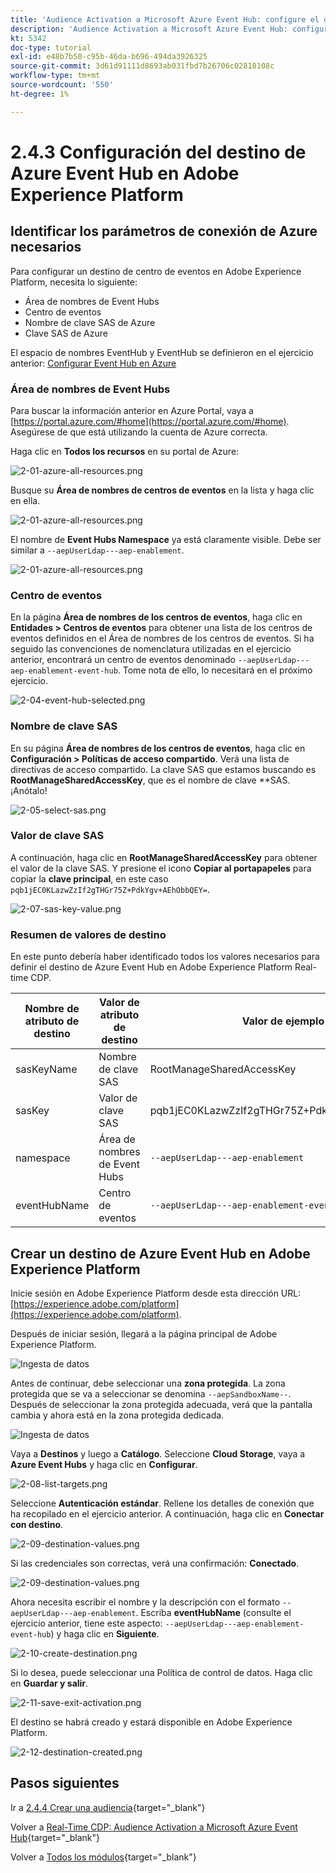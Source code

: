 ```yaml
---
title: 'Audience Activation a Microsoft Azure Event Hub: configure el destino RTCDP del centro de eventos en Adobe Experience Platform'
description: 'Audience Activation a Microsoft Azure Event Hub: configure el destino RTCDP del centro de eventos en Adobe Experience Platform'
kt: 5342
doc-type: tutorial
exl-id: e48b7b50-c95b-46da-b696-494da3926325
source-git-commit: 3d61d91111d8693ab031fbd7b26706c02818108c
workflow-type: tm+mt
source-wordcount: '550'
ht-degree: 1%

---
```


# 2.4.3 Configuración del destino de Azure Event Hub en Adobe Experience Platform

## Identificar los parámetros de conexión de Azure necesarios

Para configurar un destino de centro de eventos en Adobe Experience Platform, necesita lo siguiente:

- Área de nombres de Event Hubs
- Centro de eventos
- Nombre de clave SAS de Azure
- Clave SAS de Azure

El espacio de nombres EventHub y EventHub se definieron en el ejercicio anterior: [Configurar Event Hub en Azure](./ex2.md)

### Área de nombres de Event Hubs

Para buscar la información anterior en Azure Portal, vaya a [https://portal.azure.com/#home](https://portal.azure.com/#home). Asegúrese de que está utilizando la cuenta de Azure correcta.

Haga clic en **Todos los recursos** en su portal de Azure:

![2-01-azure-all-resources.png](./images/201azureallresources.png)

Busque su **Área de nombres de centros de eventos** en la lista y haga clic en ella.

![2-01-azure-all-resources.png](./images/201azureallresources1.png)

El nombre de **Event Hubs Namespace** ya está claramente visible. Debe ser similar a `--aepUserLdap---aep-enablement`.

![2-01-azure-all-resources.png](./images/201azureallresources2.png)

### Centro de eventos

En la página **Área de nombres de los centros de eventos**, haga clic en **Entidades > Centros de eventos** para obtener una lista de los centros de eventos definidos en el Área de nombres de los centros de eventos. Si ha seguido las convenciones de nomenclatura utilizadas en el ejercicio anterior, encontrará un centro de eventos denominado `--aepUserLdap---aep-enablement-event-hub`. Tome nota de ello, lo necesitará en el próximo ejercicio.

![2-04-event-hub-selected.png](./images/204eventhubselected.png)

### Nombre de clave SAS

En su página **Área de nombres de los centros de eventos**, haga clic en **Configuración > Políticas de acceso compartido**. Verá una lista de directivas de acceso compartido. La clave SAS que estamos buscando es **RootManageSharedAccessKey**, que es el nombre de clave **SAS. ¡Anótalo!

![2-05-select-sas.png](./images/205selectsas.png)

### Valor de clave SAS

A continuación, haga clic en **RootManageSharedAccessKey** para obtener el valor de la clave SAS. Y presione el icono **Copiar al portapapeles** para copiar la **clave principal**, en este caso `pqb1jEC0KLazwZzIf2gTHGr75Z+PdkYgv+AEhObbQEY=`.

![2-07-sas-key-value.png](./images/207saskeyvalue.png)

### Resumen de valores de destino

En este punto debería haber identificado todos los valores necesarios para definir el destino de Azure Event Hub en Adobe Experience Platform Real-time CDP.

| Nombre de atributo de destino | Valor de atributo de destino | Valor de ejemplo |
|---|---|---|
| sasKeyName | Nombre de clave SAS | RootManageSharedAccessKey |
| sasKey | Valor de clave SAS | pqb1jEC0KLazwZzIf2gTHGr75Z+PdkYgv+AEhObbQEY= |
| namespace | Área de nombres de Event Hubs | `--aepUserLdap---aep-enablement` |
| eventHubName | Centro de eventos | `--aepUserLdap---aep-enablement-event-hub` |

## Crear un destino de Azure Event Hub en Adobe Experience Platform

Inicie sesión en Adobe Experience Platform desde esta dirección URL: [https://experience.adobe.com/platform](https://experience.adobe.com/platform).

Después de iniciar sesión, llegará a la página principal de Adobe Experience Platform.

![Ingesta de datos](./../../../../modules/delivery-activation/datacollection/dc1.2/images/home.png)

Antes de continuar, debe seleccionar una **zona protegida**. La zona protegida que se va a seleccionar se denomina ``--aepSandboxName--``. Después de seleccionar la zona protegida adecuada, verá que la pantalla cambia y ahora está en la zona protegida dedicada.

![Ingesta de datos](./../../../../modules/delivery-activation/datacollection/dc1.2/images/sb1.png)

Vaya a **Destinos** y luego a **Catálogo**. Seleccione **Cloud Storage**, vaya a **Azure Event Hubs** y haga clic en **Configurar**.

![2-08-list-targets.png](./images/208listdestinations.png)

Seleccione **Autenticación estándar**. Rellene los detalles de conexión que ha recopilado en el ejercicio anterior. A continuación, haga clic en **Conectar con destino**.

![2-09-destination-values.png](./images/209destinationvalues.png)

Si las credenciales son correctas, verá una confirmación: **Conectado**.

![2-09-destination-values.png](./images/209destinationvaluesa.png)

Ahora necesita escribir el nombre y la descripción con el formato `--aepUserLdap---aep-enablement`. Escriba **eventHubName** (consulte el ejercicio anterior, tiene este aspecto: `--aepUserLdap---aep-enablement-event-hub`) y haga clic en **Siguiente**.

![2-10-create-destination.png](./images/210createdestination.png)

Si lo desea, puede seleccionar una Política de control de datos. Haga clic en **Guardar y salir**.

![2-11-save-exit-activation.png](./images/211saveexitactivation.png)

El destino se habrá creado y estará disponible en Adobe Experience Platform.

![2-12-destination-created.png](./images/212destinationcreated.png)

## Pasos siguientes

Ir a [2.4.4 Crear una audiencia](./ex4.md){target="_blank"}

Volver a [Real-Time CDP: Audience Activation a Microsoft Azure Event Hub](./segment-activation-microsoft-azure-eventhub.md){target="_blank"}

Volver a [Todos los módulos](./../../../../overview.md){target="_blank"}

